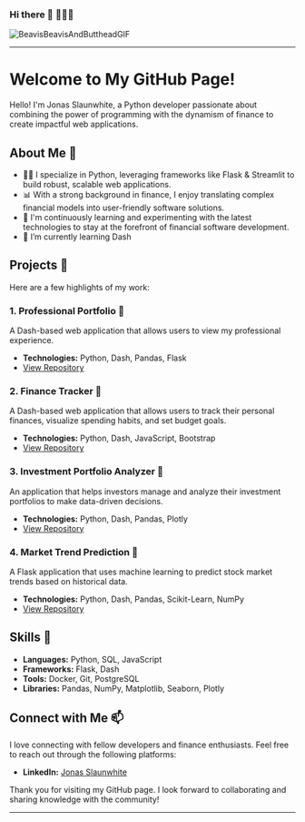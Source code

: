 ### Hi there 👋 👨🏻‍💻
![BeavisBeavisAndButtheadGIF](https://github.com/jb-s01/jb-s01/assets/63922578/b3c8a6c3-01aa-46f7-af67-12cba0732afd)


<!--
**jb-s01/jb-s01** is a ✨ _special_ ✨ repository because its `README.md` (this file) appears on your GitHub profile.

Here are some ideas to get you started:

- 🔭 I’m currently working on ...
- 🌱 I’m currently learning ...
- 👯 I’m looking to collaborate on ...
- 🤔 I’m looking for help with ...
- 💬 Ask me about ...
- 📫 How to reach me: ...
- 😄 Pronouns: ...
- ⚡ Fun fact: ...
-->

---

# Welcome to My GitHub Page!

Hello! I'm Jonas Slaunwhite, a Python developer passionate about combining the power of programming with the dynamism of finance to create impactful web applications.

## About Me 💬

- 👨‍💻 I specialize in Python, leveraging frameworks like Flask & Streamlit to build robust, scalable web applications.
- 📊 With a strong background in finance, I enjoy translating complex financial models into user-friendly software solutions.
- 🔄 I'm continuously learning and experimenting with the latest technologies to stay at the forefront of financial software development.
- 🌱 I’m currently learning Dash

## Projects 🔭

Here are a few highlights of my work:
### 1. **Professional Portfolio** 🚧
A Dash-based web application that allows users to view my professional experience.
- **Technologies:** Python, Dash, Pandas, Flask
- [View Repository](portfolio)
  
### 2. **Finance Tracker** 🚧
A Dash-based web application that allows users to track their personal finances, visualize spending habits, and set budget goals.
- **Technologies:** Python, Dash, JavaScript, Bootstrap
- [View Repository](#)

### 3. **Investment Portfolio Analyzer** 🚧
An application that helps investors manage and analyze their investment portfolios to make data-driven decisions.
- **Technologies:** Python, Dash, Pandas, Plotly
- [View Repository](#)

### 4. **Market Trend Prediction** 🚧
A Flask application that uses machine learning to predict stock market trends based on historical data.
- **Technologies:** Python, Dash, Pandas, Scikit-Learn, NumPy
- [View Repository](#)

## Skills 🌱

- **Languages:** Python, SQL, JavaScript
- **Frameworks:** Flask, Dash
- **Tools:** Docker, Git, PostgreSQL
- **Libraries:** Pandas, NumPy, Matplotlib, Seaborn, Plotly

## Connect with Me 📫

I love connecting with fellow developers and finance enthusiasts. Feel free to reach out through the following platforms:

- **LinkedIn:** [Jonas Slaunwhite](https://www.linkedin.com/in/jbslaunwhite/)


Thank you for visiting my GitHub page. I look forward to collaborating and sharing knowledge with the community!

---

